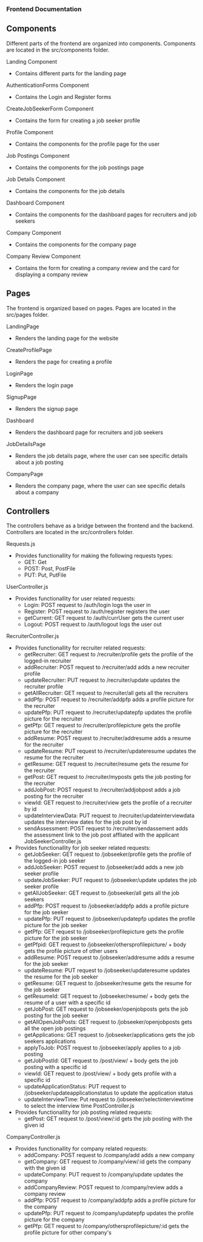 ### Frontend Documentation

## Components
Different parts of the frontend are organized into components. Components are located in the src/components folder.

Landing Component
- Contains different parts for the landing page

AuthenticationForms Component
- Contains the Login and Register forms

CreateJobSeekerForm Component
- Contains the form for creating a job seeker profile

Profile Component
- Contains the components for the profile page for the user

Job Postings Component
- Contains the components for the job postings page

Job Details Component
- Contains the components for the job details

Dashboard Component
- Contains the components for the dashboard pages for recruiters and job seekers

Company Component
- Contains the components for the company page

Company Review Component
- Contains the form for creating a company review and the card for displaying a company review


## Pages
The frontend is organized based on pages. Pages are located in the src/pages folder.

LandingPage
- Renders the landing page for the website

CreateProfilePage
- Renders the page for creating a profile

LoginPage
- Renders the login page

SignupPage
- Renders the signup page

Dashboard
- Renders the dashboard page for recruiters and job seekers

JobDetailsPage
- Renders the job details page, where the user can see specific details about a job posting

CompanyPage
- Renders the company page, where the user can see specific details about a company

## Controllers
The controllers behave as a bridge between the frontend and the backend. Controllers are located in the src/controllers folder.

Requests.js
- Provides functionallity for making the following requests types:
    - GET: Get
    - POST: Post, PostFile
    - PUT: Put, PutFile

UserController.js
- Provides functionallity for user related requests:
    - Login: POST request to /auth/login logs the user in
    - Register: POST request to /auth/register registers the user
    - getCurrent: GET request to /auth/currUser gets the current user
    - Logout: POST request to /auth/logout logs the user out

RecruiterController.js
- Provides functionallity for recruiter related requests:
    - getRecruiter: GET request to /recruiter/profile gets the profile of the logged-in recruiter
    - addRecruiter: POST request to /recruiter/add adds a new recruiter profile
    - updateRecruiter: PUT request to /recruiter/update updates the recruiter profile
    - getAllRecruiter: GET request to /recruiter/all gets all the recruiters
    - addPfp: POST request to /recruiter/addpfp adds a profile picture for the recruiter
    - updatePfp: PUT request to /recruiter/updatepfp updates the profile picture for the recruiter
    - getPfp: GET request to /recruiter/profilepicture gets the profile picture for the recruiter
    - addResume: POST request to /recruiter/addresume adds a resume for the recruiter
    - updateResume: PUT request to /recruiter/updateresume updates the resume for the recruiter
    - getResume: GET request to /recruiter/resume gets the resume for the recruiter
    - getPost: GET request to /recruiter/myposts gets the job posting for the recruiter
    - addJobPost: POST request to /recruiter/addjobpost adds a job posting for the recruiter
    - viewId: GET request to /recruiter/view gets the profile of a recruiter by id
    - updateInterviewData: PUT request to /recruiter/updateinterviewdata updates the interview dates for the job post by id
    - sendAssessment: POST request to /recruiter/sendassement adds the assessment link to the job post affliated with the applicant
JobSeekerController.js
- Provides functionallity for job seeker related requests:
    - getJobSeeker: GET request to /jobseeker/profile gets the profile of the logged-in job seeker
    - addJobSeeker: POST request to /jobseeker/add adds a new job seeker profile
    - updateJobSeeker: PUT request to /jobseeker/update updates the job seeker profile
    - getAllJobSeeker: GET request to /jobseeker/all gets all the job seekers
    - addPfp: POST request to /jobseeker/addpfp adds a profile picture for the job seeker
    - updatePfp: PUT request to /jobseeker/updatepfp updates the profile picture for the job seeker
    - getPfp: GET request to /jobseeker/profilepicture gets the profile picture for the job seeker
    - getPfpid: GET request to /jobseeker/othersprofilepicture/ + body gets the profile picture of other users
    - addResume: POST request to /jobseeker/addresume adds a resume for the job seeker
    - updateResume: PUT request to /jobseeker/updateresume updates the resume for the job seeker
    - getResume: GET request to /jobseeker/resume gets the resume for the job seeker
    - getResumeId: GET request to /jobseeker/resume/ + body gets the resume of a user with a specific id
    - getJobPost: GET request to /jobseeker/openjobposts gets the job posting for the job seeker
    - getAllOpenJobPosts: GET request to /jobseeker/openjobposts gets all the open job postings
    - getApplications: GET request to /jobseeker/applications gets the job seekers applications
    - applyToJob: POST request to /jobseeker/apply applies to a job posting
    - getJobPostId: GET request to /post/view/ + body gets the job posting with a specific id
    - viewId: GET request to /post/view/ + body gets profile with a specific id
    - updateApplicationStatus: PUT request to /jobseeker/updateapplicationstatus to update the application status
    - updateInterviewTime: Put request to /jobseeker/selectinterviewtime to select the interview time
PostController.js
- Provides functionallity for job posting related requests:
    - getPost: GET request to /post/view/:id gets the job posting with the given id

CompanyController.js
- Provides functionallity for company related requests:
    - addCompany: POST request to /company/add adds a new company
    - getCompany: GET request to /company/view/:id gets the company with the given id
    - updateCompany: PUT request to /company/update updates the company
    - addCompanyReview: POST request to /company/review adds a company review
    - addPfp: POST request to /company/addpfp adds a profile picture for the company
    - updatePfp: PUT request to /company/updatepfp updates the profile picture for the company
    - getPfp: GET request to /company/othersprofilepicture/:id gets the profile picture for other company's
